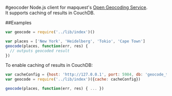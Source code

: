 #geocoder
Node.js client for mapquest's [Open Geocoding Service](http://open.mapquestapi.com/geocoding/).  
It supports caching of results in CouchDB.

##Examples
``` js
var geocode = require('../lib/index')()

var places = ['New York', 'Heidelberg', 'Tokio', 'Cape Town']
geocode(places, function(err, res) {
  // outputs geocoded result
})
```

To enable caching of results in CouchDB:

``` js
var cacheConfig = {host: 'http://127.0.0.1', port: 5984, db: 'geocode_test', init: true}
var geocode = require('../lib/index')({cache: cacheConfig})

geocode(places, function(err, res) { ... })
```